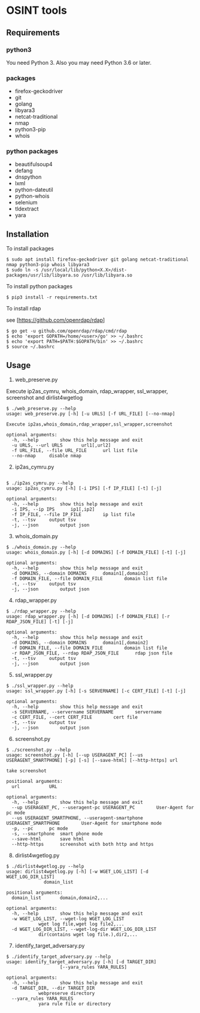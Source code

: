 # OSINT tools

## Requirements

### python3

You need Python 3.
Also you may need Python 3.6 or later.

### packages

* firefox-geckodriver
* git
* golang
* libyara3
* netcat-traditional
* nmap
* python3-pip
* whois

### python packages

* beautifulsoup4
* defang
* dnspython
* lxml
* python-dateutil
* python-whois
* selenium
* tldextract
* yara

## Installation

To install packages

```
$ sudo apt install firefox-geckodriver git golang netcat-traditional nmap python3-pip whois libyara3
$ sudo ln -s /usr/local/lib/python<X.X>/dist-packages/usr/lib/libyara.so /usr/lib/libyara.so
```

To install python packages

```
$ pip3 install -r requirements.txt
```

To install rdap

see [https://github.com/openrdap/rdap]

```
$ go get -u github.com/openrdap/rdap/cmd/rdap
$ echo 'export GOPATH=/home/<user>/go' >> ~/.bashrc
$ echo 'export PATH=$PATH:$GOPATH/bin' >> ~/.bashrc
$ source ~/.bashrc
```

## Usage

1. web_preserve.py

Execute ip2as_cymru, whois_domain, rdap_wrapper, ssl_wrapper, screenshot and dirlist4wgetlog

```
$ ./web_preserve.py --help
usage: web_preserve.py [-h] [-u URLS] [-f URL_FILE] [--no-nmap]

Execute ip2as,whois_domain,rdap_wrapper,ssl_wrapper,screenshot

optional arguments:
  -h, --help		show this help message and exit
  -u URLS, --url URLS		url1[,url2]
  -f URL_FILE, --file URL_FILE		url list file
  --no-nmap		disable nmap
```


2. ip2as_cymru.py

```

$ ./ip2as_cymru.py --help
usage: ip2as_cymru.py [-h] [-i IPS] [-f IP_FILE] [-t] [-j]

optional arguments:
  -h, --help		show this help message and exit
  -i IPS, --ip IPS		ip1[,ip2]
  -f IP_FILE, --file IP_FILE		ip list file
  -t, --tsv		output tsv
  -j, --json		output json
```


3. whois_domain.py

```
$ ./whois_domain.py --help
usage: whois_domain.py [-h] [-d DOMAINS] [-f DOMAIN_FILE] [-t] [-j]

optional arguments:
  -h, --help		show this help message and exit
  -d DOMAINS, --domain DOMAINS		domain1[,domain2]
  -f DOMAIN_FILE, --file DOMAIN_FILE		domain list file
  -t, --tsv		output tsv
  -j, --json		output json
```

4. rdap_wrapper.py

```
$ ./rdap_wrapper.py --help
usage: rdap_wrapper.py [-h] [-d DOMAINS] [-f DOMAIN_FILE] [-r RDAP_JSON_FILE] [-t] [-j]

optional arguments:
  -h, --help		show this help message and exit
  -d DOMAINS, --domain DOMAINS		domain1[,domain2]
  -f DOMAIN_FILE, --file DOMAIN_FILE		domain list file
  -r RDAP_JSON_FILE, --rdap RDAP_JSON_FILE		rdap json file
  -t, --tsv		output tsv
  -j, --json		output json
```

5. ssl_wrapper.py

```
$ ./ssl_wrapper.py --help
usage: ssl_wrapper.py [-h] [-s SERVERNAME] [-c CERT_FILE] [-t] [-j]

optional arguments:
  -h, --help		show this help message and exit
  -s SERVERNAME, --servername SERVERNAME		servername
  -c CERT_FILE, --cert CERT_FILE		cert file
  -t, --tsv		output tsv
  -j, --json		output json
```

6. screenshot.py

```
$ ./screenshot.py --help
usage: screenshot.py [-h] [--up USERAGENT_PC] [--us USERAGENT_SMARTPHONE] [-p] [-s] [--save-html] [--http-https] url

take screenshot

positional arguments:
  url			URL

optional arguments:
  -h, --help		show this help message and exit
  --up USERAGENT_PC, --useragent-pc USERAGENT_PC		User-Agent for pc mode
  --us USERAGENT_SMARTPHONE, --useragent-smartphone USERAGENT_SMARTPHONE		User-Agent for smartphone mode
  -p, --pc		pc mode
  -s, --smartphone	smart phone mode
  --save-html		save html
  --http-https		screenshot with both http and https
```

8. dirlist4wgetlog.py

```
$ ./dirlist4wgetlog.py --help
usage: dirlist4wgetlog.py [-h] [-w WGET_LOG_LIST] [-d WGET_LOG_DIR_LIST]
			  domain_list

positional arguments:
  domain_list		domain,domain2,...

optional arguments:
  -h, --help		show this help message and exit
  -w WGET_LOG_LIST, --wget-log WGET_LOG_LIST
			wget log file,wget log file2,...
  -d WGET_LOG_DIR_LIST, --wget-log-dir WGET_LOG_DIR_LIST
			dir(contains wget log file.),dir2,...
```

7. identify_target_adversary.py

```
$ ./identify_target_adversary.py --help
usage: identify_target_adversary.py [-h] [-d TARGET_DIR]
				    [--yara_rules YARA_RULES]

optional arguments:
  -h, --help		show this help message and exit
  -d TARGET_DIR, --dir TARGET_DIR
			webpreserve directory
  --yara_rules YARA_RULES
			yara rule file or directory
```
